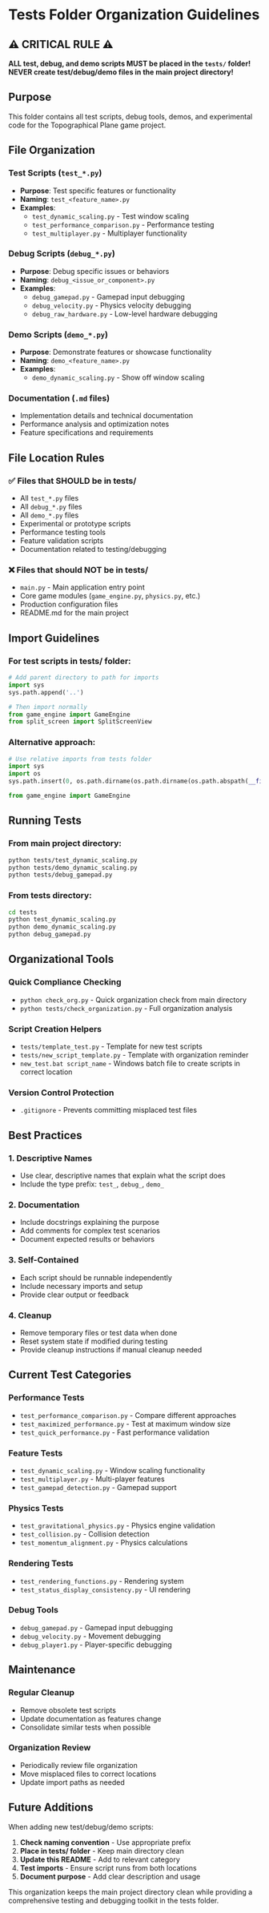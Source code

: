 # Tests Folder Organization Guidelines

## ⚠️ CRITICAL RULE ⚠️
**ALL test, debug, and demo scripts MUST be placed in the `tests/` folder!**
**NEVER create test/debug/demo files in the main project directory!**

## Purpose
This folder contains all test scripts, debug tools, demos, and experimental code for the Topographical Plane game project.

## File Organization

### Test Scripts (`test_*.py`)
- **Purpose**: Test specific features or functionality
- **Naming**: `test_<feature_name>.py`
- **Examples**: 
  - `test_dynamic_scaling.py` - Test window scaling
  - `test_performance_comparison.py` - Performance testing
  - `test_multiplayer.py` - Multiplayer functionality

### Debug Scripts (`debug_*.py`)
- **Purpose**: Debug specific issues or behaviors
- **Naming**: `debug_<issue_or_component>.py`
- **Examples**:
  - `debug_gamepad.py` - Gamepad input debugging
  - `debug_velocity.py` - Physics velocity debugging
  - `debug_raw_hardware.py` - Low-level hardware debugging

### Demo Scripts (`demo_*.py`)
- **Purpose**: Demonstrate features or showcase functionality
- **Naming**: `demo_<feature_name>.py`
- **Examples**:
  - `demo_dynamic_scaling.py` - Show off window scaling

### Documentation (`.md` files)
- Implementation details and technical documentation
- Performance analysis and optimization notes
- Feature specifications and requirements

## File Location Rules

### ✅ Files that SHOULD be in tests/
- All `test_*.py` files
- All `debug_*.py` files  
- All `demo_*.py` files
- Experimental or prototype scripts
- Performance testing tools
- Feature validation scripts
- Documentation related to testing/debugging

### ❌ Files that should NOT be in tests/
- `main.py` - Main application entry point
- Core game modules (`game_engine.py`, `physics.py`, etc.)
- Production configuration files
- README.md for the main project

## Import Guidelines

### For test scripts in tests/ folder:
```python
# Add parent directory to path for imports
import sys
sys.path.append('..')

# Then import normally
from game_engine import GameEngine
from split_screen import SplitScreenView
```

### Alternative approach:
```python
# Use relative imports from tests folder
import sys
import os
sys.path.insert(0, os.path.dirname(os.path.dirname(os.path.abspath(__file__))))

from game_engine import GameEngine
```

## Running Tests

### From main project directory:
```bash
python tests/test_dynamic_scaling.py
python tests/demo_dynamic_scaling.py
python tests/debug_gamepad.py
```

### From tests directory:
```bash
cd tests
python test_dynamic_scaling.py
python demo_dynamic_scaling.py
python debug_gamepad.py
```

## Organizational Tools

### Quick Compliance Checking
- `python check_org.py` - Quick organization check from main directory
- `python tests/check_organization.py` - Full organization analysis

### Script Creation Helpers
- `tests/template_test.py` - Template for new test scripts
- `tests/new_script_template.py` - Template with organization reminder
- `new_test.bat script_name` - Windows batch file to create scripts in correct location

### Version Control Protection
- `.gitignore` - Prevents committing misplaced test files

## Best Practices

### 1. Descriptive Names
- Use clear, descriptive names that explain what the script does
- Include the type prefix: `test_`, `debug_`, `demo_`

### 2. Documentation
- Include docstrings explaining the purpose
- Add comments for complex test scenarios
- Document expected results or behaviors

### 3. Self-Contained
- Each script should be runnable independently
- Include necessary imports and setup
- Provide clear output or feedback

### 4. Cleanup
- Remove temporary files or test data when done
- Reset system state if modified during testing
- Provide cleanup instructions if manual cleanup needed

## Current Test Categories

### Performance Tests
- `test_performance_comparison.py` - Compare different approaches
- `test_maximized_performance.py` - Test at maximum window size
- `test_quick_performance.py` - Fast performance validation

### Feature Tests  
- `test_dynamic_scaling.py` - Window scaling functionality
- `test_multiplayer.py` - Multi-player features
- `test_gamepad_detection.py` - Gamepad support

### Physics Tests
- `test_gravitational_physics.py` - Physics engine validation
- `test_collision.py` - Collision detection
- `test_momentum_alignment.py` - Physics calculations

### Rendering Tests
- `test_rendering_functions.py` - Rendering system
- `test_status_display_consistency.py` - UI rendering

### Debug Tools
- `debug_gamepad.py` - Gamepad input debugging
- `debug_velocity.py` - Movement debugging
- `debug_player1.py` - Player-specific debugging

## Maintenance

### Regular Cleanup
- Remove obsolete test scripts
- Update documentation as features change
- Consolidate similar tests when possible

### Organization Review
- Periodically review file organization
- Move misplaced files to correct locations
- Update import paths as needed

## Future Additions

When adding new test/debug/demo scripts:

1. **Check naming convention** - Use appropriate prefix
2. **Place in tests/ folder** - Keep main directory clean
3. **Update this README** - Add to relevant category
4. **Test imports** - Ensure script runs from both locations
5. **Document purpose** - Add clear description and usage

This organization keeps the main project directory clean while providing a comprehensive testing and debugging toolkit in the tests folder.
